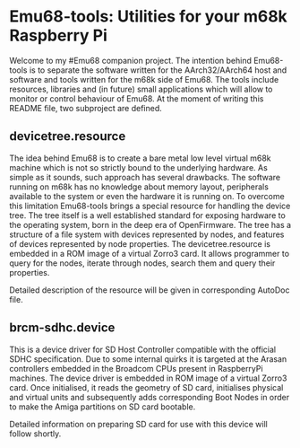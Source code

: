# Emu68-tools: Utilities for your m68k Raspberry Pi

Welcome to my #Emu68 companion project. The intention behind Emu68-tools is to separate the software written for the AArch32/AArch64 host and software and tools written for the m68k side of Emu68. The tools include resources, libraries and (in future) small applications which will allow to monitor or control behaviour of Emu68. At the moment of writing this README file, two subproject are defined.

## devicetree.resource

The idea behind Emu68 is to create a bare metal low level virtual m68k machine which is not so strictly bound to the underlying hardware. As simple as it sounds, such approach has several drawbacks. The software running on m68k has no knowledge about memory layout, peripherals available to the system or even the hardware it is running on. To overcome this limitation Emu68-tools brings a special resource for handling the device tree. The tree itself is a well established standard for exposing hardware to the operating system, born in the deep era of OpenFirmware. The tree has a structure of a file system with devices represented by nodes, and features of devices represented by node properties. The devicetree.resource is embedded in a ROM image of a virtual Zorro3 card. It allows programmer to query for the nodes, iterate through nodes, search them and query their properties.

Detailed description of the resource will be given in corresponding AutoDoc file.

## brcm-sdhc.device

This is a device driver for SD Host Controller compatible with the official SDHC specification. Due to some internal quirks it is targeted at the Arasan controllers embedded in the Broadcom CPUs present in RaspberryPi machines. The device driver is embedded in ROM image of a virtual Zorro3 card. Once initialised, it reads the geometry of SD card, initialises physical and virtual units and subsequently adds corresponding Boot Nodes in order to make the Amiga partitions on SD card bootable.

Detailed information on preparing SD card for use with this device will follow shortly.